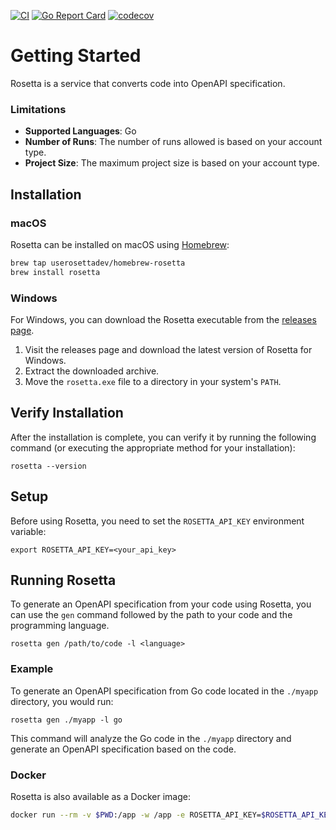 [![CI](https://github.com/userosettadev/rosetta-cli/actions/workflows/go.yml/badge.svg)](https://github.com/userosettadev/rosetta-cli/actions)
[![Go Report Card](https://goreportcard.com/badge/github.com/userosettadev/rosetta-cli)](https://goreportcard.com/report/github.com/userosettadev/rosetta-cli)
[![codecov](https://codecov.io/gh/userosettadev/rosetta-cli/graph/badge.svg?token=XOWMEPON83)](https://codecov.io/gh/userosettadev/rosetta-cli)

# Getting Started
Rosetta is a service that converts code into OpenAPI specification.

### Limitations
- **Supported Languages**: Go
- **Number of Runs**: The number of runs allowed is based on your account type.
- **Project Size**: The maximum project size is based on your account type.

## Installation

### macOS
Rosetta can be installed on macOS using [Homebrew](https://brew.sh/):
```bash
brew tap userosettadev/homebrew-rosetta
brew install rosetta
```

### Windows
For Windows, you can download the Rosetta executable from the [releases page](TODO).

1. Visit the releases page and download the latest version of Rosetta for Windows.
2. Extract the downloaded archive.
3. Move the `rosetta.exe` file to a directory in your system's `PATH`.

## Verify Installation
After the installation is complete, you can verify it by running the following command (or executing the appropriate method for your installation):
```
rosetta --version
```

## Setup
Before using Rosetta, you need to set the `ROSETTA_API_KEY` environment variable:
```
export ROSETTA_API_KEY=<your_api_key>
```

## Running Rosetta
To generate an OpenAPI specification from your code using Rosetta, you can use the `gen` command followed by the path to your code and the programming language.
```
rosetta gen /path/to/code -l <language>
```

### Example
To generate an OpenAPI specification from Go code located in the `./myapp` directory, you would run:
```
rosetta gen ./myapp -l go
```
This command will analyze the Go code in the `./myapp` directory and generate an OpenAPI specification based on the code.

### Docker
Rosetta is also available as a Docker image:
```bash
docker run --rm -v $PWD:/app -w /app -e ROSETTA_API_KEY=$ROSETTA_API_KEY effoeffi/rosetta:main gen /path/to/code -l go
